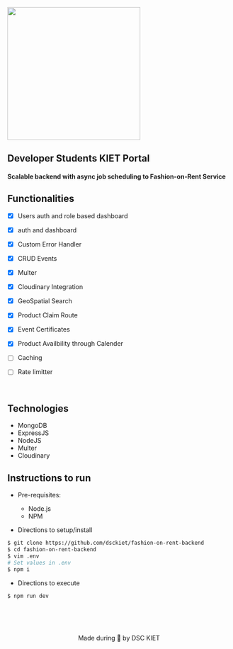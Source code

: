 <p align="left">
	<img width="300" src="https://drive.google.com/uc?export=view&id=1XfLhaaUsef3sD7c46TC_ZoaorKg-uBFM" />
	<h2 align="left"> Developer Students KIET Portal </h2>
	<h4 align="left"> Scalable backend with async job scheduling to Fashion-on-Rent Service <h4>
</p>



## Functionalities

-   [x] Users auth and role based dashboard
-   [x] auth and dashboard
-   [x] Custom Error Handler
-   [x] CRUD Events
-   [x] Multer  
-   [x] Cloudinary Integration
-   [x] GeoSpatial Search 
-   [x] Product Claim Route
-   [x] Event Certificates
-   [x] Product Availbility through Calender
-   [ ] Caching
-   [ ] Rate limitter 


<br>

## Technologies

-   MongoDB
-   ExpressJS
-   NodeJS
-   Multer
-   Cloudinary

## Instructions to run

-   Pre-requisites:

    -   Node.js
    -   NPM

-   Directions to setup/install

```bash
$ git clone https://github.com/dsckiet/fashion-on-rent-backend
$ cd fashion-on-rent-backend
$ vim .env
# Set values in .env
$ npm i
```

-   Directions to execute

```bash
$ npm run dev
```

<br>


<br>
<br>

<p align="center">
	Made during 🌙 by DSC KIET
</p>
